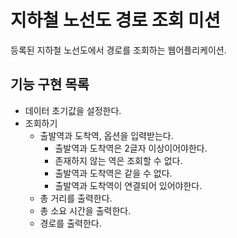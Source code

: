 # 지하철 노선도 경로 조회 미션

등록된 지하철 노선도에서 경로를 조회하는 웹어플리케이션.

## 기능 구현 목록

- 데이터 초기값을 설정한다.
- 조회하기
  - 출발역과 도착역, 옵션을 입력받는다.
    - 출발역과 도착역은 2글자 이상이어야한다.
    - 존재하지 않는 역은 조회할 수 없다.
    - 출발역과 도착역은 같을 수 없다.
    - 출발역과 도착역이 연결되어 있어야한다.
  - 총 거리를 출력한다.
  - 총 소요 시간을 출력한다.
  - 경로를 출력한다.
